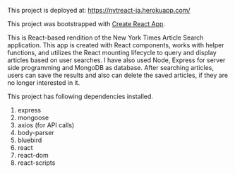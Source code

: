 This project is deployed at: https://nytreact-ja.herokuapp.com/

This project was bootstrapped with [Create React App](https://github.com/facebookincubator/create-react-app).

This is React-based rendition of the New York Times Article Search application. This app is created with React components, works with helper functions, and utilizes the React mounting lifecycle to query and display articles based on user searches. I have also used Node, Express for server side programming and MongoDB as database. After searching articles, users can save the results and also can delete the saved articles, if they are no longer interested in it.

This project has following dependencies installed.
1. express
2. mongoose
3. axios (for API calls)
4. body-parser
5. bluebird
6. react
7. react-dom
8. react-scripts

